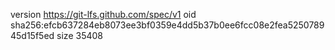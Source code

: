 version https://git-lfs.github.com/spec/v1
oid sha256:efcb637284eb8073ee3bf0359e4dd5b37b0ee6fcc08e2fea525078945d15f5ed
size 35408
